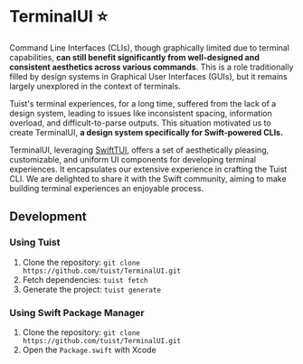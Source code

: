 # TerminalUI ⭐️

Command Line Interfaces (CLIs), though graphically limited due to terminal capabilities, **can still benefit significantly from well-designed and consistent aesthetics across various commands**. This is a role traditionally filled by design systems in Graphical User Interfaces (GUIs), but it remains largely unexplored in the context of terminals.

Tuist's terminal experiences, for a long time, suffered from the lack of a design system, leading to issues like inconsistent spacing, information overload, and difficult-to-parse outputs. This situation motivated us to create TerminalUI, **a design system specifically for Swift-powered CLIs.**

TerminalUI, leveraging [SwiftTUI](https://github.com/rensbreur/SwiftTUI), offers a set of aesthetically pleasing, customizable, and uniform UI components for developing terminal experiences. It encapsulates our extensive experience in crafting the Tuist CLI. We are delighted to share it with the Swift community, aiming to make building terminal experiences an enjoyable process.

## Development

### Using Tuist

1. Clone the repository: `git clone https://github.com/tuist/TerminalUI.git`
2. Fetch dependencies: `tuist fetch`
3. Generate the project: `tuist generate`


### Using Swift Package Manager

1. Clone the repository: `git clone https://github.com/tuist/TerminalUI.git`
2. Open the `Package.swift` with Xcode